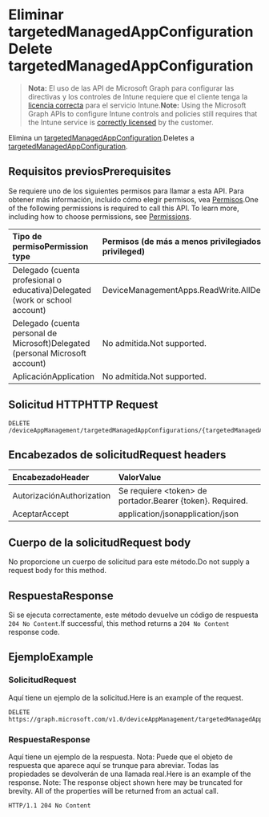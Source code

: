 # <a name="delete-targetedmanagedappconfiguration"></a><span data-ttu-id="49aa0-101">Eliminar targetedManagedAppConfiguration</span><span class="sxs-lookup"><span data-stu-id="49aa0-101">Delete targetedManagedAppConfiguration</span></span>

> <span data-ttu-id="49aa0-102">**Nota:** El uso de las API de Microsoft Graph para configurar las directivas y los controles de Intune requiere que el cliente tenga la [licencia correcta](https://go.microsoft.com/fwlink/?linkid=839381) para el servicio Intune.</span><span class="sxs-lookup"><span data-stu-id="49aa0-102">**Note:** Using the Microsoft Graph APIs to configure Intune controls and policies still requires that the Intune service is [correctly licensed](https://go.microsoft.com/fwlink/?linkid=839381) by the customer.</span></span>

<span data-ttu-id="49aa0-103">Elimina un [targetedManagedAppConfiguration](../resources/intune_mam_targetedmanagedappconfiguration.md).</span><span class="sxs-lookup"><span data-stu-id="49aa0-103">Deletes a [targetedManagedAppConfiguration](../resources/intune_mam_targetedmanagedappconfiguration.md).</span></span>
## <a name="prerequisites"></a><span data-ttu-id="49aa0-104">Requisitos previos</span><span class="sxs-lookup"><span data-stu-id="49aa0-104">Prerequisites</span></span>
<span data-ttu-id="49aa0-p101">Se requiere uno de los siguientes permisos para llamar a esta API. Para obtener más información, incluido cómo elegir permisos, vea [Permisos](../../../concepts/permissions_reference.md).</span><span class="sxs-lookup"><span data-stu-id="49aa0-p101">One of the following permissions is required to call this API. To learn more, including how to choose permissions, see [Permissions](../../../concepts/permissions_reference.md).</span></span>

|<span data-ttu-id="49aa0-107">Tipo de permiso</span><span class="sxs-lookup"><span data-stu-id="49aa0-107">Permission type</span></span>|<span data-ttu-id="49aa0-108">Permisos (de más a menos privilegiados)</span><span class="sxs-lookup"><span data-stu-id="49aa0-108">Permissions (from least to most privileged)</span></span>|
|:---|:---|
|<span data-ttu-id="49aa0-109">Delegado (cuenta profesional o educativa)</span><span class="sxs-lookup"><span data-stu-id="49aa0-109">Delegated (work or school account)</span></span>|<span data-ttu-id="49aa0-110">DeviceManagementApps.ReadWrite.All</span><span class="sxs-lookup"><span data-stu-id="49aa0-110">DeviceManagementApps.ReadWrite.All</span></span>|
|<span data-ttu-id="49aa0-111">Delegado (cuenta personal de Microsoft)</span><span class="sxs-lookup"><span data-stu-id="49aa0-111">Delegated (personal Microsoft account)</span></span>|<span data-ttu-id="49aa0-112">No admitida.</span><span class="sxs-lookup"><span data-stu-id="49aa0-112">Not supported.</span></span>|
|<span data-ttu-id="49aa0-113">Aplicación</span><span class="sxs-lookup"><span data-stu-id="49aa0-113">Application</span></span>|<span data-ttu-id="49aa0-114">No admitida.</span><span class="sxs-lookup"><span data-stu-id="49aa0-114">Not supported.</span></span>|

## <a name="http-request"></a><span data-ttu-id="49aa0-115">Solicitud HTTP</span><span class="sxs-lookup"><span data-stu-id="49aa0-115">HTTP Request</span></span>
<!-- {
  "blockType": "ignored"
}
-->
``` http
DELETE /deviceAppManagement/targetedManagedAppConfigurations/{targetedManagedAppConfigurationId}
```

## <a name="request-headers"></a><span data-ttu-id="49aa0-116">Encabezados de solicitud</span><span class="sxs-lookup"><span data-stu-id="49aa0-116">Request headers</span></span>
|<span data-ttu-id="49aa0-117">Encabezado</span><span class="sxs-lookup"><span data-stu-id="49aa0-117">Header</span></span>|<span data-ttu-id="49aa0-118">Valor</span><span class="sxs-lookup"><span data-stu-id="49aa0-118">Value</span></span>|
|:---|:---|
|<span data-ttu-id="49aa0-119">Autorización</span><span class="sxs-lookup"><span data-stu-id="49aa0-119">Authorization</span></span>|<span data-ttu-id="49aa0-120">Se requiere &lt;token&gt; de portador.</span><span class="sxs-lookup"><span data-stu-id="49aa0-120">Bearer {token}. Required.</span></span>|
|<span data-ttu-id="49aa0-121">Aceptar</span><span class="sxs-lookup"><span data-stu-id="49aa0-121">Accept</span></span>|<span data-ttu-id="49aa0-122">application/json</span><span class="sxs-lookup"><span data-stu-id="49aa0-122">application/json</span></span>|

## <a name="request-body"></a><span data-ttu-id="49aa0-123">Cuerpo de la solicitud</span><span class="sxs-lookup"><span data-stu-id="49aa0-123">Request body</span></span>
<span data-ttu-id="49aa0-124">No proporcione un cuerpo de solicitud para este método.</span><span class="sxs-lookup"><span data-stu-id="49aa0-124">Do not supply a request body for this method.</span></span>

## <a name="response"></a><span data-ttu-id="49aa0-125">Respuesta</span><span class="sxs-lookup"><span data-stu-id="49aa0-125">Response</span></span>
<span data-ttu-id="49aa0-126">Si se ejecuta correctamente, este método devuelve un código de respuesta `204 No Content`.</span><span class="sxs-lookup"><span data-stu-id="49aa0-126">If successful, this method returns a `204 No Content` response code.</span></span>

## <a name="example"></a><span data-ttu-id="49aa0-127">Ejemplo</span><span class="sxs-lookup"><span data-stu-id="49aa0-127">Example</span></span>
### <a name="request"></a><span data-ttu-id="49aa0-128">Solicitud</span><span class="sxs-lookup"><span data-stu-id="49aa0-128">Request</span></span>
<span data-ttu-id="49aa0-129">Aquí tiene un ejemplo de la solicitud.</span><span class="sxs-lookup"><span data-stu-id="49aa0-129">Here is an example of the request.</span></span>
``` http
DELETE https://graph.microsoft.com/v1.0/deviceAppManagement/targetedManagedAppConfigurations/{targetedManagedAppConfigurationId}
```

### <a name="response"></a><span data-ttu-id="49aa0-130">Respuesta</span><span class="sxs-lookup"><span data-stu-id="49aa0-130">Response</span></span>
<span data-ttu-id="49aa0-p102">Aquí tiene un ejemplo de la respuesta. Nota: Puede que el objeto de respuesta que aparece aquí se trunque para abreviar. Todas las propiedades se devolverán de una llamada real.</span><span class="sxs-lookup"><span data-stu-id="49aa0-p102">Here is an example of the response. Note: The response object shown here may be truncated for brevity. All of the properties will be returned from an actual call.</span></span>
``` http
HTTP/1.1 204 No Content
```



